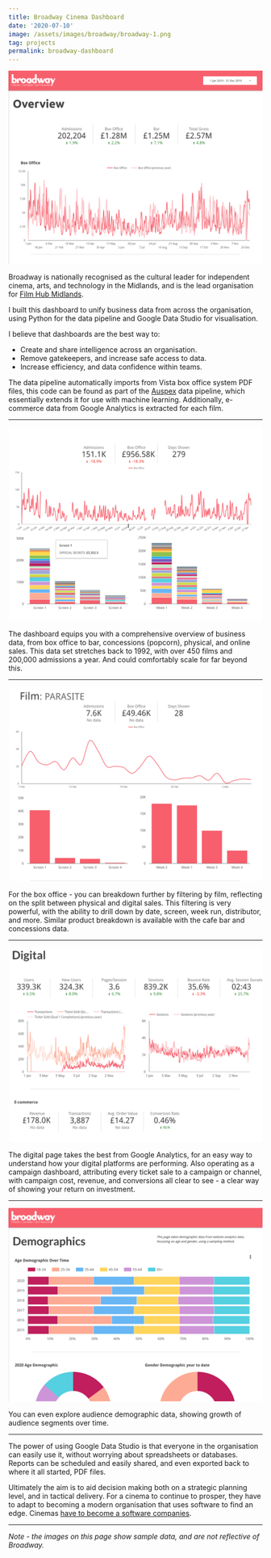 ```yaml
---
title: Broadway Cinema Dashboard
date: '2020-07-10'
image: /assets/images/broadway/broadway-1.png
tag: projects
permalink: broadway-dashboard
---
```


![image](/assets/images/broadway/broadway-1.png)

Broadway is nationally recognised as the cultural leader for independent cinema, arts, and technology in the Midlands, and is the lead organisation for [Film Hub Midlands](/posts/film-hub-midlands-dashboard).

I built this dashboard to unify business data from across the organisation, using Python for the data pipeline and Google Data Studio for visualisation.

I believe that dashboards are the best way to:

- Create and share intelligence across an organisation.
- Remove gatekeepers, and increase safe access to data.
- Increase efficiency, and data confidence within teams.

The data pipeline automatically imports from Vista box office system PDF files, this code can be found as part of the [Auspex](/posts/auspex-box-office-pipeline) data pipeline, which essentially extends it for use with machine learning. Additionally, e-commerce data from Google Analytics is extracted for each film.

---

![image](/assets/images/broadway/broadway-2.png)

The dashboard equips you with a comprehensive overview of business data, from box office to bar, concessions (popcorn), physical, and online sales.
This data set stretches back to 1992, with over 450 films and 200,000 admissions a year. And could comfortably scale for far beyond this.

---

![image](/assets/images/broadway/broadway-3.png)

For the box office - you can breakdown further by filtering by film, reflecting on the split between physical and digital sales. This filtering is very powerful, with the ability to drill down by date, screen, week run, distributor, and more.
Similar product breakdown is available with the cafe bar and concessions data.

---

![image](/assets/images/broadway/broadway-4.png)

The digital page takes the best from Google Analytics, for an easy way to understand how your digital platforms are performing. Also operating as a campaign dashboard, attributing every ticket sale to a campaign or channel, with campaign cost, revenue, and conversions all clear to see - a clear way of showing your return on investment.

---

![image](/assets/images/broadway/broadway-5.png)

You can even explore audience demographic data, showing growth of audience segments over time.

---

The power of using Google Data Studio is that everyone in the organisation can easily use it, without worrying about spreadsheets or databases. Reports can be scheduled and easily shared, and even exported back to where it all started, PDF files.

Ultimately the aim is to aid decision making both on a strategic planning level, and in tactical delivery. For a cinema to continue to prosper, they have to adapt to becoming a modern organisation that uses software to find an edge. Cinemas [have to become a software companies](https://www.satellitetoday.com/innovation/2019/02/26/microsoft-ceo-every-company-is-now-a-software-company/).

---

_Note - the images on this page show sample data, and are not reflective of Broadway._
